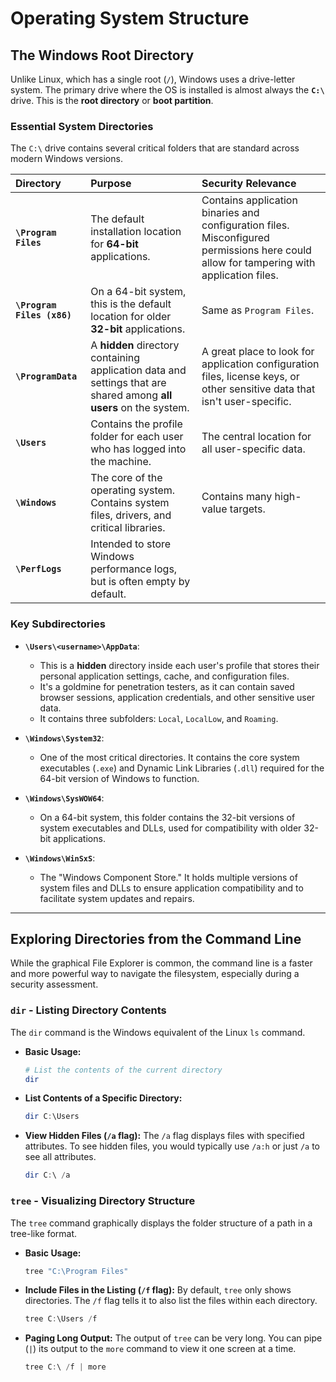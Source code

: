 # Operating System Structure

## The Windows Root Directory

Unlike Linux, which has a single root (`/`), Windows uses a drive-letter system. The primary drive where the OS is installed is almost always the **`C:\`** drive. This is the **root directory** or **boot partition**.

### Essential System Directories
The `C:\` drive contains several critical folders that are standard across modern Windows versions.

| Directory | Purpose | Security Relevance |
| :--- | :--- | :--- |
| **`\Program Files`** | The default installation location for **64-bit** applications. | Contains application binaries and configuration files. Misconfigured permissions here could allow for tampering with application files. |
| **`\Program Files (x86)`**| On a 64-bit system, this is the default location for older **32-bit** applications. | Same as `Program Files`. |
| **`\ProgramData`** | A **hidden** directory containing application data and settings that are shared among **all users** on the system. | A great place to look for application configuration files, license keys, or other sensitive data that isn't user-specific. |
| **`\Users`** | Contains the profile folder for each user who has logged into the machine. | The central location for all user-specific data. |
| **`\Windows`** | The core of the operating system. Contains system files, drivers, and critical libraries. | Contains many high-value targets. |
| **`\PerfLogs`** | Intended to store Windows performance logs, but is often empty by default. | |

### Key Subdirectories

*   **`\Users\<username>\AppData`**:
    *   This is a **hidden** directory inside each user's profile that stores their personal application settings, cache, and configuration files.
    *   It's a goldmine for penetration testers, as it can contain saved browser sessions, application credentials, and other sensitive user data.
    *   It contains three subfolders: `Local`, `LocalLow`, and `Roaming`.

*   **`\Windows\System32`**:
    *   One of the most critical directories. It contains the core system executables (`.exe`) and Dynamic Link Libraries (`.dll`) required for the 64-bit version of Windows to function.

*   **`\Windows\SysWOW64`**:
    *   On a 64-bit system, this folder contains the 32-bit versions of system executables and DLLs, used for compatibility with older 32-bit applications.

*   **`\Windows\WinSxS`**:
    *   The "Windows Component Store." It holds multiple versions of system files and DLLs to ensure application compatibility and to facilitate system updates and repairs.

---

## Exploring Directories from the Command Line

While the graphical File Explorer is common, the command line is a faster and more powerful way to navigate the filesystem, especially during a security assessment.

### `dir` - Listing Directory Contents
The `dir` command is the Windows equivalent of the Linux `ls` command.

*   **Basic Usage:**
    ```powershell
    # List the contents of the current directory
    dir
    ```
*   **List Contents of a Specific Directory:**
    ```powershell
    dir C:\Users
    ```
*   **View Hidden Files (`/a` flag):**
    The `/a` flag displays files with specified attributes. To see hidden files, you would typically use `/a:h` or just `/a` to see all attributes.
    ```powershell
    dir C:\ /a
    ```

### `tree` - Visualizing Directory Structure
The `tree` command graphically displays the folder structure of a path in a tree-like format.

*   **Basic Usage:**
    ```powershell
    tree "C:\Program Files"
    ```
*   **Include Files in the Listing (`/f` flag):**
    By default, `tree` only shows directories. The `/f` flag tells it to also list the files within each directory.
    ```powershell
    tree C:\Users /f
    ```
*   **Paging Long Output:** The output of `tree` can be very long. You can pipe (`|`) its output to the `more` command to view it one screen at a time.
    ```powershell
    tree C:\ /f | more
    ```
